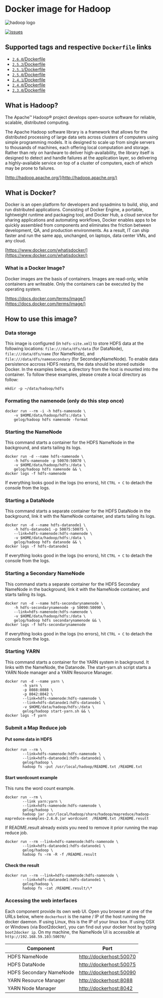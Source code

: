 # Docker image for Hadoop
![hadoop logo](https://hadoop.apache.org/images/hadoop-logo.jpg)

[ ![issues](https://img.shields.io/github/issues/gelog/docker-ubuntu-hadoop.svg) ](https://github.com/gelog/docker-ubuntu-hadoop)

## Supported tags and respective `Dockerfile` links
- [`2.6.0`/Dockerfile](https://github.com/GELOG/docker-ubuntu-hadoop/tree/2.6.0/Dockerfile)
- [`2.5.2`/Dockerfile](https://github.com/GELOG/docker-ubuntu-hadoop/tree/2.5.2/Dockerfile)
- [`2.5.1`/Dockerfile](https://github.com/GELOG/docker-ubuntu-hadoop/tree/2.5.1/Dockerfile)
- [`2.5.0`/Dockerfile](https://github.com/GELOG/docker-ubuntu-hadoop/tree/2.5.0/Dockerfile)
- [`2.4.1`/Dockerfile](https://github.com/GELOG/docker-ubuntu-hadoop/tree/2.4.1/Dockerfile)
- [`2.4.0`/Dockerfile](https://github.com/GELOG/docker-ubuntu-hadoop/tree/2.4.0/Dockerfile)
- [`2.3.0`/Dockerfile](https://github.com/GELOG/docker-ubuntu-hadoop/tree/2.3.0/Dockerfile)


## What is Hadoop?
The Apache™ Hadoop® project develops open-source software for reliable, scalable, distributed computing.

The Apache Hadoop software library is a framework that allows for the distributed processing of large data sets across clusters of computers using simple programming models. It is designed to scale up from single servers to thousands of machines, each offering local computation and storage. Rather than rely on hardware to deliver high-availability, the library itself is designed to detect and handle failures at the application layer, so delivering a highly-available service on top of a cluster of computers, each of which may be prone to failures.

[http://hadoop.apache.org/](http://hadoop.apache.org/)


## What is Docker?
Docker is an open platform for developers and sysadmins to build, ship, and run distributed applications. Consisting of Docker Engine, a portable, lightweight runtime and packaging tool, and Docker Hub, a cloud service for sharing applications and automating workflows, Docker enables apps to be quickly assembled from components and eliminates the friction between development, QA, and production environments. As a result, IT can ship faster and run the same app, unchanged, on laptops, data center VMs, and any cloud.

[https://www.docker.com/whatisdocker/](https://www.docker.com/whatisdocker/)

### What is a Docker Image?
Docker images are the basis of containers. Images are read-only, while containers are writeable. Only the containers can be executed by the operating system.

[https://docs.docker.com/terms/image/](https://docs.docker.com/terms/image/)


## How to use this image?

### Data storage
This image is configured (in `hdfs-site.xml`) to store HDFS data at the following locations: `file:///data/dfs/data` (for DataNode), `file:///data/dfs/name` (for NameNode), and `file:///data/dfs/namesecondary` (for SecondaryNameNode). To enable data persistence accross HDFS restarts, the data should be stored outside Docker. In the examples below, a directory from the host is mounted into the container. To follow these examples, please create a local directory as follow:

	mkdir -p ~/data/hadoop/hdfs


### Formating the namenode (only do this step once)

	docker run --rm -i -h hdfs-namenode \
		-v $HOME/data/hadoop/hdfs:/data \
		gelog/hadoop hdfs namenode -format


### Starting the NameNode
This command starts a container for the HDFS NameNode in the background, and starts tailing its logs.

	docker run -d --name hdfs-namenode \
		-h hdfs-namenode -p 50070:50070 \
		-v $HOME/data/hadoop/hdfs:/data \
		gelog/hadoop hdfs namenode && \
	docker logs -f hdfs-namenode

If everything looks good in the logs (no errors), hit `CTRL + C` to detach the console from the logs.


### Starting a DataNode
This command starts a separate container for the HDFS DataNode in the background, link it with the NameNode container, and starts tailing its logs.

	docker run -d --name hdfs-datanode1 \
		-h hdfs-datanode1 -p 50075:50075 \
		--link=hdfs-namenode:hdfs-namenode \
		-v $HOME/data/hadoop/hdfs:/data \
		gelog/hadoop hdfs datanode && \
	docker logs -f hdfs-datanode1

If everything looks good in the logs (no errors), hit `CTRL + C` to detach the console from the logs.


### Starting a Secondary NameNode
This command starts a separate container for the HDFS Secondary NameNode in the background, link it with the NameNode container, and starts tailing its logs.

	docker run -d --name hdfs-secondarynamenode \
		-h hdfs-secondarynamenode -p 50090:50090 \
		--link=hdfs-namenode:hdfs-namenode \
		-v $HOME/data/hadoop/hdfs:/data \
		gelog/hadoop hdfs secondarynamenode && \
	docker logs -f hdfs-secondarynamenode

If everything looks good in the logs (no errors), hit `CTRL + C` to detach the console from the logs.


### Starting YARN
This command starts a container for the YARN system in background. It links with the NameNode, the Datanode.
The start-yarn.sh script starts a YARN Node manager and a YARN Resource Manager. 

```
docker run -d --name yarn \
		-h yarn \
		-p 8088:8088 \
     	-p 8042:8042 \
		--link=hdfs-namenode:hdfs-namenode \
		--link=hdfs-datanode1:hdfs-datanode1 \
		-v $HOME/data/hadoop/hdfs:/data \
		gelog/hadoop start-yarn.sh && \
docker logs -f yarn
```



### Submit a Map Reduce job 

#### Put some data in HDFS
```
docker run --rm \
        --link=hdfs-namenode:hdfs-namenode \
        --link=hdfs-datanode1:hdfs-datanode1 \
        gelog/hadoop \
        hadoop fs -put /usr/local/hadoop/README.txt /README.txt
```
#### Start wordcount example

This runs the word count example.
```
docker run --rm \
        --link yarn:yarn \
        --link=hdfs-namenode:hdfs-namenode \
        gelog/hadoop \
        hadoop jar /usr/local/hadoop/share/hadoop/mapreduce/hadoop-mapreduce-examples-2.6.0.jar wordcount  /README.txt /README.result

```

If README.result already exists you need to remove it prior running the map reduce job.

```
docker run --rm --link=hdfs-namenode:hdfs-namenode \
        --link=hdfs-datanode1:hdfs-datanode1 \
        gelog/hadoop \
        hadoop fs -rm -R -f /README.result
```


#### Check the result
```
docker run --rm --link=hdfs-namenode:hdfs-namenode \
        --link=hdfs-datanode1:hdfs-datanode1 \
        gelog/hadoop \
        hadoop fs -cat /README.result/\*
```

### Accessing the web interfaces
Each component provide its own web UI. Open you browser at one of the URLs below, where `dockerhost` is the name / IP of the host running the docker daemon. If using Linux, this is the IP of your linux box. If using OSX or Windows (via Boot2docker), you can find out your docker host by typing `boot2docker ip`. On my machine, the NameNode UI is accessible at `http://192.168.59.103:50070/`

| Component               | Port                                               |
| ----------------------- | -------------------------------------------------- |
| HDFS NameNode           | [http://dockerhost:50070](http://dockerhost:50070) |
| HDFS DataNode           | [http://dockerhost:50075](http://dockerhost:50075) |
| HDFS Secondary NameNode | [http://dockerhost:50090](http://dockerhost:50090) |
| YARN Resource Manager   | [http://dockerhost:8088](http://dockerhost:8088) |
| YARN Node Manager   | [http://dockerhost:8042](http://dockerhost:8042) |



